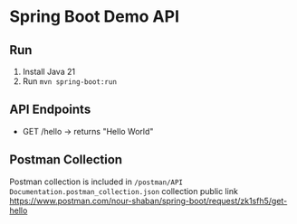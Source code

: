 # Spring Boot Demo API

## Run
1. Install Java 21
2. Run `mvn spring-boot:run`

## API Endpoints
- GET /hello → returns "Hello World"

## Postman Collection
Postman collection is included in `/postman/API Documentation.postman_collection.json`
collection public link https://www.postman.com/nour-shaban/spring-boot/request/zk1sfh5/get-hello
